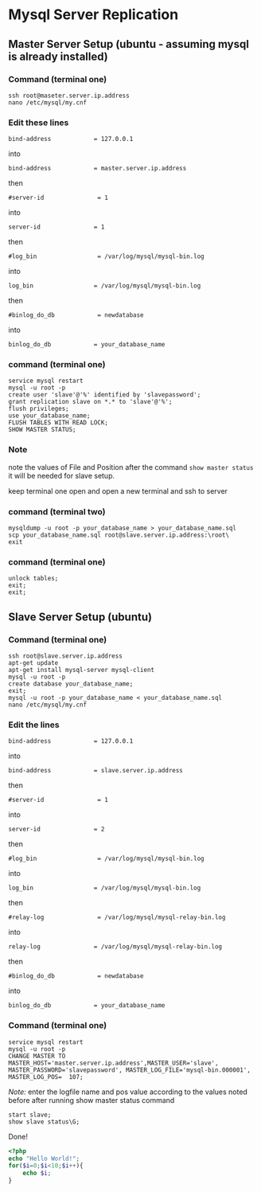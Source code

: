 # Mysql Server Replication

## Master Server Setup (ubuntu - assuming mysql is already installed)

### Command (terminal one)

	ssh root@maseter.server.ip.address
	nano /etc/mysql/my.cnf

### Edit these lines

	bind-address            = 127.0.0.1
into

	bind-address            = master.server.ip.address
then

	#server-id               = 1
into

	server-id               = 1
then

	#log_bin                 = /var/log/mysql/mysql-bin.log
into

	log_bin                 = /var/log/mysql/mysql-bin.log
then

	#binlog_do_db            = newdatabase
into

	binlog_do_db            = your_database_name

### command (terminal one)

	service mysql restart
	mysql -u root -p
	create user 'slave'@'%' identified by 'slavepassword';
	grant replication slave on *.* to 'slave'@'%'; 
	flush privileges;
	use your_database_name;
	FLUSH TABLES WITH READ LOCK;
	SHOW MASTER STATUS;

### Note
note the values of File and Position after the command `show master status` it will be needed for slave setup.

keep terminal one open and open a new terminal and ssh to server

### command (terminal two)

	mysqldump -u root -p your_database_name > your_database_name.sql
	scp your_database_name.sql root@slave.server.ip.address:\root\
	exit

### command (terminal one)

	unlock tables;
	exit;
	exit;

## Slave Server Setup (ubuntu)

### Command (terminal one)

	ssh root@slave.server.ip.address
	apt-get update
	apt-get install mysql-server mysql-client
	mysql -u root -p
	create database your_database_name;
	exit;
	mysql -u root -p your_database_name < your_database_name.sql
	nano /etc/mysql/my.cnf

### Edit the lines

	bind-address            = 127.0.0.1
into

	bind-address            = slave.server.ip.address
then

	#server-id               = 1
into

	server-id               = 2
then

	#log_bin                 = /var/log/mysql/mysql-bin.log
into

	log_bin                 = /var/log/mysql/mysql-bin.log
then

	#relay-log               = /var/log/mysql/mysql-relay-bin.log
into

	relay-log               = /var/log/mysql/mysql-relay-bin.log
then

	#binlog_do_db            = newdatabase
into

	binlog_do_db            = your_database_name

### Command (terminal one)
	
	service mysql restart
	mysql -u root -p
	CHANGE MASTER TO MASTER_HOST='master.server.ip.address',MASTER_USER='slave', MASTER_PASSWORD='slavepassword', MASTER_LOG_FILE='mysql-bin.000001', MASTER_LOG_POS=  107;

*Note:* enter the logfile name and pos value according to the values noted before after running show master status command

	start slave;
	show slave status\G;

Done!

```php
<?php
echo "Hello World!";
for($i=0;$i<10;$i++){
	echo $i;
}
```


